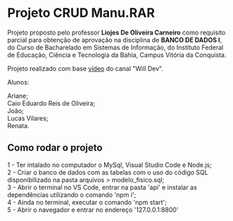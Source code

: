 # Projeto CRUD Manu.RAR

Projeto proposto pelo professor **Liojes De Oliveira Carneiro** como requisito parcial para obtenção de aprovação na disciplina de **BANCO DE DADOS I**, do Curso de Bacharelado em Sistemas de Informação, do Instituto Federal de Educação, Ciência e Tecnologia da Bahia, Campus Vitória da Conquista.

Projeto realizado com base [vídeo](https://www.youtube.com/watch?v=voXTVTW73E8) do canal "Will Dev".

Alunos:

Ariane;<br>
Caio Eduardo Reis de Oliveira;<br>
João;<br>
Lucas Vilares;<br>
Renata.

## Como rodar o projeto

1 - Ter intalado no computador o MySql, Visual Studio Code e Node.js;<br>
2 - Criar o banco de dados com as tabelas com o uso do código SQL disponibilizado na pasta arquivos > modelo_fisico.sql;<br>
3 - Abrir o terminal no VS Code, entrar na pasta 'api' e instalar as dependências utilizando o comando 'npm i';<br>
4 - Ainda no terminal, executar o comando 'npm start';<br>
5 - Abrir o navegador e entrar no endereço '127.0.0.1:8800'
